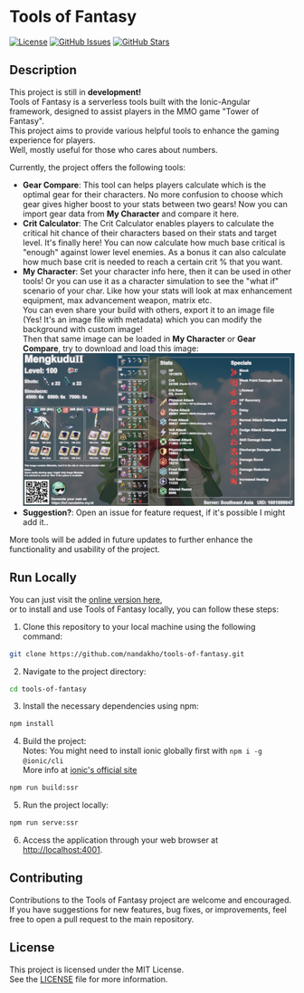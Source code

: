 # Tools of Fantasy
[![License](https://img.shields.io/badge/license-MIT-blue.svg)](https://github.com/nandakho/tools-of-fantasy/blob/main/LICENSE)
[![GitHub Issues](https://img.shields.io/github/issues/nandakho/tools-of-fantasy.svg)](https://github.com/nandakho/tools-of-fantasy/issues)
[![GitHub Stars](https://img.shields.io/github/stars/nandakho/tools-of-fantasy.svg)](https://github.com/nandakho/tools-of-fantasy/stargazers)

## Description
This project is still in **development!**  
Tools of Fantasy is a serverless tools built with the Ionic-Angular framework, designed to assist players in the MMO game \"Tower of Fantasy\".  
This project aims to provide various helpful tools to enhance the gaming experience for players.  
Well, mostly useful for those who cares about numbers.  

Currently, the project offers the following tools:  
- **Gear Compare**: This tool can helps players calculate which is the optimal gear for their characters. No more confusion to choose which gear gives higher boost to your stats between two gears! Now you can import gear data from **My Character** and compare it here.  
- **Crit Calculator**: The Crit Calculator enables players to calculate the critical hit chance of their characters based on their stats and target level. It's finally here! You can now calculate how much base critical is "enough" against lower level enemies. As a bonus it can also calculate how much base crit is needed to reach a certain crit % that you want.  
- **My Character**: Set your character info here, then it can be used in other tools! Or you can use it as a character simulation to see the "what if" scenario of your char. Like how your stats will look at max enhancement equipment, max advancement weapon, matrix etc.  
You can even share your build with others, export it to an image file (Yes! It's an image file with metadata) which you can modify the background with custom image!  
Then that same image can be loaded in **My Character** or **Gear Compare**, try to download and load this image: ![My Character Sample](assets/my-character-sample.png)  
- **Suggestion?**: Open an issue for feature request, if it's possible I might add it..  

More tools will be added in future updates to further enhance the functionality and usability of the project.

## Run Locally
You can just visit the [online version here](https://tof.nandakho.my.id/),  
or to install and use Tools of Fantasy locally, you can follow these steps:  
1. Clone this repository to your local machine using the following command:  
```bash
git clone https://github.com/nandakho/tools-of-fantasy.git
```
2. Navigate to the project directory:  
```bash
cd tools-of-fantasy
```
3. Install the necessary dependencies using npm:  
```bash
npm install
```
4. Build the project:  
Notes: You might need to install ionic globally first with `npm i -g @ionic/cli`  
More info at [ionic's official site](https://ionicframework.com/docs/intro/cli)
```bash
npm run build:ssr
```
5. Run the project locally:  
```bash
npm run serve:ssr
```
6. Access the application through your web browser at [http://localhost:4001](http://localhost:4001).

## Contributing
Contributions to the Tools of Fantasy project are welcome and encouraged.  
If you have suggestions for new features, bug fixes, or improvements, feel free to open a pull request to the main repository.

## License
This project is licensed under the MIT License.  
See the [LICENSE](https://github.com/nandakho/tools-of-fantasy/blob/master/LICENSE) file for more information.
